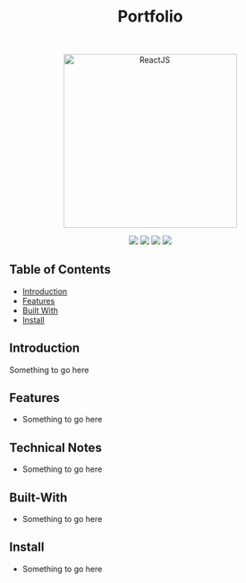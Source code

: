 <h1 align="center">Portfolio</h1>
<br>
<p align="center">
  <a href="https://gitpoint.co/">
    <img alt="ReactJS" title="ReactJS" src="https://upload.wikimedia.org/wikipedia/commons/a/a7/React-icon.svg" width="310">
  </a>
</p>
<p align="center">
    <img src="https://img.shields.io/badge/yarn-v1.22.10-green.svg" />
    <img src="https://img.shields.io/badge/node-v14.5.0-green.svg" />
    <img src="https://img.shields.io/badge/react-v17.0.1-green.svg" />
    <img src="https://img.shields.io/badge/three-v0.124.0-green.svg" />
</p>

## Table of Contents

- [Introduction](#introduction)
- [Features](#features)
- [Built With](#built-with)
- [Install](#install)

## Introduction

Something to go here

## Features

* Something to go here

## Technical Notes

* Something to go here

## Built-With

- Something to go here

## Install

* Something to go here

